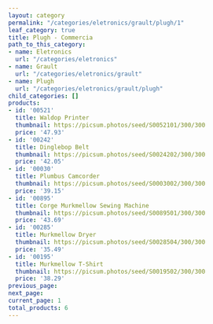 ```yaml
---
layout: category
permalink: "/categories/eletronics/grault/plugh/1"
leaf_category: true
title: Plugh - Commercia
path_to_this_category:
- name: Eletronics
  url: "/categories/eletronics"
- name: Grault
  url: "/categories/eletronics/grault"
- name: Plugh
  url: "/categories/eletronics/grault/plugh"
child_categories: []
products:
- id: '00521'
  title: Waldop Printer
  thumbnail: https://picsum.photos/seed/S0052101/300/300
  price: '47.93'
- id: '00242'
  title: Dinglebop Belt
  thumbnail: https://picsum.photos/seed/S0024202/300/300
  price: '42.05'
- id: '00030'
  title: Plumbus Camcorder
  thumbnail: https://picsum.photos/seed/S0003002/300/300
  price: '39.15'
- id: '00895'
  title: Corge Murkmellow Sewing Machine
  thumbnail: https://picsum.photos/seed/S0089501/300/300
  price: '43.69'
- id: '00285'
  title: Murkmellow Dryer
  thumbnail: https://picsum.photos/seed/S0028504/300/300
  price: '35.49'
- id: '00195'
  title: Murkmellow T-Shirt
  thumbnail: https://picsum.photos/seed/S0019502/300/300
  price: '38.29'
previous_page: 
next_page: 
current_page: 1
total_products: 6
---
```

